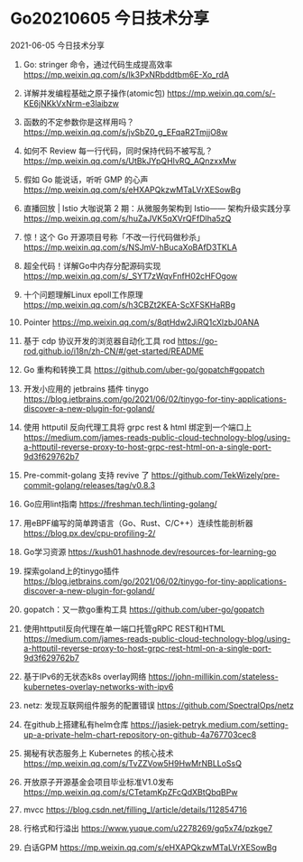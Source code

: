 # Go20210605 今日技术分享



2021-06-05 今日技术分享

1. Go: stringer 命令，通过代码生成提高效率
https://mp.weixin.qq.com/s/Ik3PxNRbddtbm6E-Xo_rdA

2. 详解并发编程基础之原子操作(atomic包)
https://mp.weixin.qq.com/s/-KE6jNKkVxNrm-e3laibzw

3. 函数的不定参数你是这样用吗？
https://mp.weixin.qq.com/s/jvSbZ0_g_EFqaR2TmjjO8w

4. 如何不 Review 每一行代码，同时保持代码不被写乱？
https://mp.weixin.qq.com/s/UtBkJYpQHIvRQ_AQnzxxMw

5. 假如 Go 能说话，听听 GMP 的心声
https://mp.weixin.qq.com/s/eHXAPQkzwMTaLVrXESowBg

6. 直播回放 | Istio 大咖说第 2 期：从微服务架构到 Istio—— 架构升级实践分享
https://mp.weixin.qq.com/s/huZaJVK5qXVrQFfDlha5zQ

7. 惊！这个 Go 开源项目号称「不改一行代码做秒杀」
https://mp.weixin.qq.com/s/NSJmV-hBucaXoBAfD3TKLA

8. 超全代码！详解Go中内存分配源码实现
https://mp.weixin.qq.com/s/_SYT7zWqvFnfH02cHFOgow

9. 十个问题理解Linux epoll工作原理
https://mp.weixin.qq.com/s/h3CBZt2KEA-ScXFSKHaRBg

10. Pointer
https://mp.weixin.qq.com/s/8qtHdw2JiRQ1cXlzbJ0ANA

11. 基于 cdp 协议开发的浏览器自动化工具 rod
https://go-rod.github.io/i18n/zh-CN/#/get-started/README

12. Go 重构和转换工具 
https://github.com/uber-go/gopatch#gopatch

13. 开发小应用的 jetbrains 插件 tinygo
https://blog.jetbrains.com/go/2021/06/02/tinygo-for-tiny-applications-discover-a-new-plugin-for-goland/

14. 使用 httputil 反向代理工具将 grpc rest & html 绑定到一个端口上
https://medium.com/james-reads-public-cloud-technology-blog/using-a-httputil-reverse-proxy-to-host-grpc-rest-html-on-a-single-port-9d3f629762b7

15. Pre-commit-golang 支持 revive 了
https://github.com/TekWizely/pre-commit-golang/releases/tag/v0.8.3

16. Go应用lint指南 
https://freshman.tech/linting-golang/

17. 用eBPF编写的简单跨语言（Go、Rust、C/C++）连续性能剖析器
https://blog.px.dev/cpu-profiling-2/

18. Go学习资源
https://kush01.hashnode.dev/resources-for-learning-go

19. 探索goland上的tinygo插件
https://blog.jetbrains.com/go/2021/06/02/tinygo-for-tiny-applications-discover-a-new-plugin-for-goland/

20. gopatch：又一款go重构工具
https://github.com/uber-go/gopatch

21. 使用httputil反向代理在单一端口托管gRPC REST和HTML
https://medium.com/james-reads-public-cloud-technology-blog/using-a-httputil-reverse-proxy-to-host-grpc-rest-html-on-a-single-port-9d3f629762b7

22. 基于IPv6的无状态k8s overlay网络
https://john-millikin.com/stateless-kubernetes-overlay-networks-with-ipv6

23. netz: 发现互联网组件服务的配置错误
https://github.com/SpectralOps/netz

24. 在github上搭建私有helm仓库
https://jasiek-petryk.medium.com/setting-up-a-private-helm-chart-repository-on-github-4a767703cec8

25. 揭秘有状态服务上 Kubernetes 的核心技术
https://mp.weixin.qq.com/s/TvZZVow5H9HwMrNBLLoSsQ

26. 开放原子开源基金会项目毕业标准V1.0发布
https://mp.weixin.qq.com/s/CTetamKpZFcQdXBtQbqBPw

27. mvcc
https://blog.csdn.net/filling_l/article/details/112854716

28. 行格式和行溢出
https://www.yuque.com/u2278269/gq5x74/pzkge7

29. 白话GPM
https://mp.weixin.qq.com/s/eHXAPQkzwMTaLVrXESowBg
